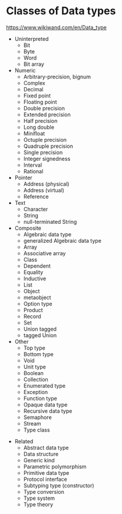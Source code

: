 # Classes of Data types

https://www.wikiwand.com/en/Data_type


- Uninterpreted
  - Bit
  - Byte
  - Word
  - Bit array
- Numeric
  - Arbitrary-precision, bignum
  - Complex
  - Decimal
  - Fixed point
  - Floating point
  - Double precision
  - Extended precision
  - Half precision
  - Long double
  - Minifloat
  - Octuple precision
  - Quadruple precision
  - Single precision
  - Integer signedness
  - Interval
  - Rational
- Pointer
  - Address (physical)
  - Address (virtual)
  - Reference
- Text
  - Character
  - String
  - null-terminated String
- Composite
  - Algebraic data type
  - generalized Algebraic data type
  - Array
  - Associative array
  - Class
  - Dependent
  - Equality
  - Inductive
  - List
  - Object
  - metaobject
  - Option type
  - Product
  - Record
  - Set
  - Union tagged
  - tagged Union
- Other
  - Top type
  - Bottom type
  - Void
  - Unit type
  - Boolean
  - Collection
  - Enumerated type
  - Exception
  - Function type
  - Opaque data type
  - Recursive data type
  - Semaphore
  - Stream
  - Type class
* Related
  - Abstract data type
  - Data structure
  - Generic kind
  - Parametric polymorphism
  - Primitive data type
  - Protocol interface
  - Subtyping type (constructor)
  - Type conversion
  - Type system
  - Type theory
